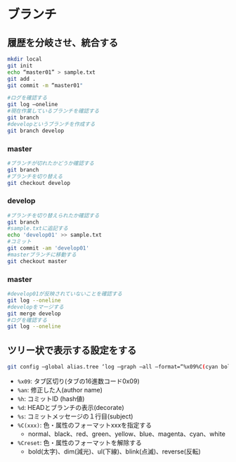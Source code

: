# ブランチ

## 履歴を分岐させ、統合する

```bash
mkdir local
git init
echo “master01” > sample.txt
git add .
git commit -m “master01"
```

```bash
#ログを確認する
git log —oneline
#現在作業しているブランチを確認する
git branch
#developというブランチを作成する
git branch develop
```

### master

```bash
#ブランチが切れたかどうか確認する
git branch
#ブランチを切り替える
git checkout develop
```

### develop

```bash
#ブランチを切り替えられたか確認する
git branch
#sample.txtに追記する
echo 'develop01' >> sample.txt
#コミット
git commit -am 'develop01'
#masterブランチに移動する
git checkout master
```

### master

```bash
#develop01が反映されていないことを確認する
git log --oneline
#developをマージする
git merge develop
#ログを確認する
git log --oneline
```

## ツリー状で表示する設定をする

```bash
git config —global alias.tree ‘log —graph —all —format=“%x09%C(cyan bold)%an%Creset%x09%C(yellow)%h%Creset %C(magenta reverse)%d%Creset%s"'
```

* `%x09`: タブ区切り(タブの16進数コード0x09)
* `%an`: 修正した人(author name)
* `%h`: コミットID (hash値)
* `%d`: HEADとブランチの表示(decorate)
* `%s`: コミットメッセージの１行目(subject)
* `%C(xxx)`: 色・属性のフォーマットxxxを指定する
    * normal、black、red、green、yellow、blue、magenta、cyan、white
* `%Creset`: 色・属性のフォーマットを解除する
    * bold(太字)、dim(減光)、ul(下線)、blink(点滅)、reverse(反転)